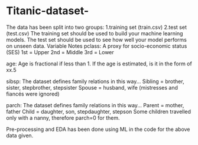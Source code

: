 # Titanic-dataset-
The data has been split into two groups:
1.training set (train.csv)
2.test set (test.csv)
The training set should be used to build your machine learning models.
The test set should be used to see how well your model performs on unseen data. 
Variable Notes
pclass: A proxy for socio-economic status (SES)
1st = Upper
2nd = Middle
3rd = Lower

age: Age is fractional if less than 1. If the age is estimated, is it in the form of xx.5

sibsp: The dataset defines family relations in this way...
Sibling = brother, sister, stepbrother, stepsister
Spouse = husband, wife (mistresses and fiancés were ignored)

parch: The dataset defines family relations in this way...
Parent = mother, father
Child = daughter, son, stepdaughter, stepson
Some children travelled only with a nanny, therefore parch=0 for them.

Pre-processing and EDA has been done using ML in the code for the above data given.
